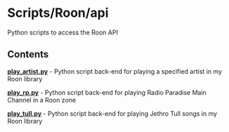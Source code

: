 Scripts/Roon/api
================

Python scripts to access the Roon API

Contents
--------

[**play_artist.py**](Roon/api/play_artist.py) - Python script back-end for playing a specified artist in my Roon library

[**play_rp.py**](Roon/api/play_rp.py) - Python script back-end for playing Radio Paradise Main Channel in a Roon zone

[**play_tull.py**](Roon/api/play_tull.py) - Python script back-end for playing Jethro Tull songs in my Roon library

